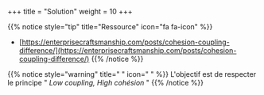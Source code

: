 +++
title = "Solution"
weight = 10
+++

{{% notice style="tip" title="Ressource" icon="fa fa-icon" %}}
- [https://enterprisecraftsmanship.com/posts/cohesion-coupling-difference/](https://enterprisecraftsmanship.com/posts/cohesion-coupling-difference/)
{{% /notice %}}

{{% notice style="warning" title=" " icon=" " %}}
L'objectif est de respecter le principe " *Low coupling, High cohésion* "
{{% /notice %}}